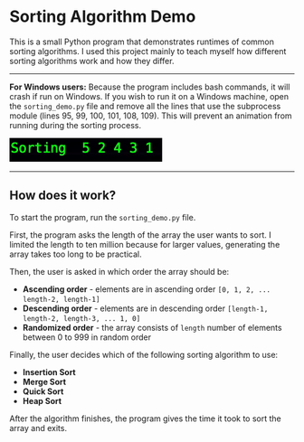 # Sorting Algorithm Demo
This is a small Python program that demonstrates runtimes of common sorting algorithms. I used this project mainly to teach myself how different sorting algorithms work and how they differ. 
***
**For Windows users:** Because the program includes bash commands, it will crash if run on Windows. If you wish to run it on a Windows machine, open the `sorting_demo.py` file and remove all the lines that use the subprocess module (lines 95, 99, 100, 101, 108, 109). This will prevent an animation from running during the sorting process.

![GIF missing](https://raw.githubusercontent.com/vrompasa/sorting-demo/master/sorting.gif)
***
## How does it work?
To start the program, run the `sorting_demo.py` file.

First, the program asks the length of the array the user wants to sort. I limited the length to ten million because for larger values, generating the array takes too long to be practical.

Then, the user is asked in which order the array should be:
- **Ascending order** - elements are in ascending order `[0, 1, 2, ... length-2, length-1]`
- **Descending order** - elements are in descending order `[length-1, length-2, length-3, ... 1, 0]`
- **Randomized order** - the array consists of `length` number of elements between 0 to 999 in random order

Finally, the user decides which of the following sorting algorithm to use:
- **Insertion Sort**
- **Merge Sort**
- **Quick Sort**
- **Heap Sort**

After the algorithm finishes, the program gives the time it took to sort the array and exits.
